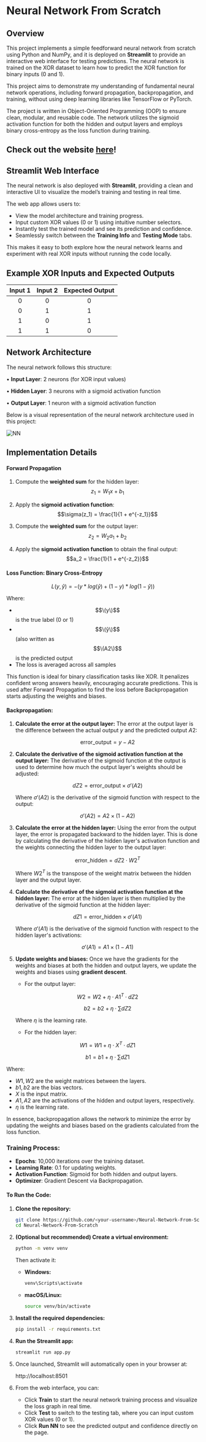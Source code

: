 # Neural Network From Scratch

## Overview

This project implements a simple feedforward neural network from scratch using Python and NumPy, and it is deployed on **Streamlit** to provide an interactive web interface for testing predictions. The neural network is trained on the XOR dataset to learn how to predict the XOR function for binary inputs (0 and 1). 

This project aims to demonstrate my understanding of fundamental neural network operations, including forward propagation, backpropagation, and training, without using deep learning libraries like TensorFlow or PyTorch.

The project is written in Object-Oriented Programming (OOP) to ensure clean, modular, and reusable code. The network utilizes the sigmoid activation function for both the hidden and output layers and employs binary cross-entropy as the loss function during training.

## Check out the website [here](https://neural-network-from-scratch.streamlit.app/)!

## Streamlit Web Interface

The neural network is also deployed with **Streamlit**, providing a clean and interactive UI to visualize the model’s training and testing in real time.

The web app allows users to:
- View the model architecture and training progress.
- Input custom XOR values (0 or 1) using intuitive number selectors.
- Instantly test the trained model and see its prediction and confidence.
- Seamlessly switch between the **Training Info** and **Testing Mode** tabs.

This makes it easy to both explore how the neural network learns and experiment with real XOR inputs without running the code locally.

## Example XOR Inputs and Expected Outputs

Input 1 | Input 2 | Expected Output |
|:-----:|:-------:|:---------------:|
|0|0|0|
|0|1|1|
|1|0|1|
|1|1|0|

## Network Architecture

The neural network follows this structure:

• **Input Layer**: 2 neurons (for XOR input values)

• **Hidden Layer**: 3 neurons with a sigmoid activation function

• **Output Layer**: 1 neuron with a sigmoid activation function

Below is a visual representation of the neural network architecture used in this project:

![NN](https://github.com/user-attachments/assets/1f57a02b-484e-41c6-b54c-b45dbe64302b)

## Implementation Details

#### Forward Propagation

1. Compute the **weighted sum** for the hidden layer: 
   $$z_1 = W_1x + b_1$$
   
2. Apply the **sigmoid activation function**: 
   $$\sigma(z_1) = \frac{1}{1 + e^{-z_1}}$$

3. Compute the **weighted sum** for the output layer: 
   $$z_2 = W_2a_1 + b_2$$

4. Apply the **sigmoid activation function** to obtain the final output: 
   $$a_2 = \frac{1}{1 + e^{-z_2}}$$

#### Loss Function: Binary Cross-Entropy
$$L(y, ŷ) = -(y * log(ŷ) + (1 - y) * log(1 - ŷ))$$

   Where:
- $$\(y\)$$ is the true label (0 or 1)
- $$\(ŷ\)$$ (also written as $$\(A2\)$$ is the predicted output
- The loss is averaged across all samples

This function is ideal for binary classification tasks like XOR. It penalizes confident wrong answers heavily, encouraging accurate predictions. This is used after Forward Propagation to find the loss before Backpropagation starts adjusting the weights and biases.


#### Backpropagation:
1. **Calculate the error at the output layer:**
   The error at the output layer is the difference between the actual output $y$ and the predicted output $A2$:
   
   $$\mathrm{error\_output} = y - A2$$

2. **Calculate the derivative of the sigmoid activation function at the output layer:**
   The derivative of the sigmoid function at the output is used to determine how much the output layer's weights should be adjusted:
   
   $$dZ2 = \mathrm{error\_output} \times \sigma'(A2)$$
   
   Where $\sigma'(A2)$ is the derivative of the sigmoid function with respect to the output:
   
   $$\sigma'(A2) = A2 \times (1 - A2)$$

3. **Calculate the error at the hidden layer:**
   Using the error from the output layer, the error is propagated backward to the hidden layer. This is done by calculating the derivative of the hidden layer's activation function and the weights connecting the hidden layer to the output layer:
   
   $$\mathrm{error\_hidden} = dZ2 \cdot W2^T$$
   
   Where $W2^T$ is the transpose of the weight matrix between the hidden layer and the output layer.

4. **Calculate the derivative of the sigmoid activation function at the hidden layer:**
   The error at the hidden layer is then multiplied by the derivative of the sigmoid function at the hidden layer:
   
   $$dZ1 = \mathrm{error\_hidden} \times \sigma'(A1)$$
   
   Where $\sigma'(A1)$ is the derivative of the sigmoid function with respect to the hidden layer's activations:
   
   $$\sigma'(A1) = A1 \times (1 - A1)$$

5. **Update weights and biases:**
   Once we have the gradients for the weights and biases at both the hidden and output layers, we update the weights and biases using **gradient descent**.
   
   - For the output layer:
   
   $$W2 = W2 + \eta \cdot A1^T \cdot dZ2$$
   
   $$b2 = b2 + \eta \cdot \sum dZ2$$
   
   Where $\eta$ is the learning rate.
   
   - For the hidden layer:
   
   $$W1 = W1 + \eta \cdot X^T \cdot dZ1$$
   
   $$b1 = b1 + \eta \cdot \sum dZ1$$

Where:
- $W1, W2$ are the weight matrices between the layers.
- $b1, b2$ are the bias vectors.
- $X$ is the input matrix.
- $A1, A2$ are the activations of the hidden and output layers, respectively.
- $\eta$ is the learning rate.

In essence, backpropagation allows the network to minimize the error by updating the weights and biases based on the gradients calculated from the loss function.


### Training Process:

- **Epochs**: 10,000 iterations over the training dataset.
- **Learning Rate**: 0.1 for updating weights.
- **Activation Function**: Sigmoid for both hidden and output layers.
- **Optimizer**: Gradient Descent via Backpropagation.


#### To Run the Code:

1. **Clone the repository:**
   ```bash
   git clone https://github.com/<your-username>/Neural-Network-From-Scratch.git  
   cd Neural-Network-From-Scratch
   ```

3. **(Optional but recommended) Create a virtual environment:**
   ```bash
   python -m venv venv
   ```  
   Then activate it:

   - **Windows:**
     ```bash  
     venv\Scripts\activate
     ```  
   - **macOS/Linux:**
     ```bash
     source venv/bin/activate
     ```

4. **Install the required dependencies:**
   ```bash
   pip install -r requirements.txt
   ```

5. **Run the Streamlit app:**
   ```bash
   streamlit run app.py
   ```

6. Once launched, Streamlit will automatically open in your browser at:
  
   http://localhost:8501

8. From the web interface, you can:
   - Click **Train** to start the neural network training process and visualize the loss graph in real time.  
   - Click **Test** to switch to the testing tab, where you can input custom XOR values (0 or 1).  
   - Click **Run NN** to see the predicted output and confidence directly on the page.

